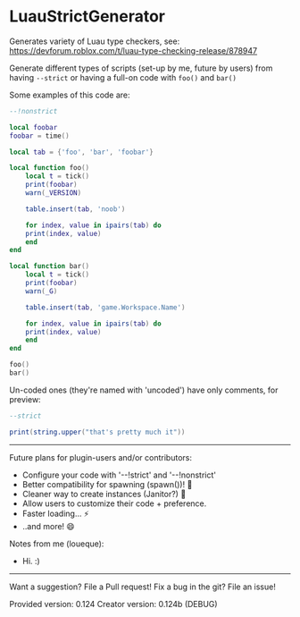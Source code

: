 # LuauStrictGenerator
Generates variety of Luau type checkers, see: https://devforum.roblox.com/t/luau-type-checking-release/878947

Generate different types of scripts (set-up by me, future by users) from having ``--strict`` or having a full-on code with ``foo()`` and ``bar()``

Some examples of this code are:

```lua
--!nonstrict

local foobar
foobar = time()

local tab = {'foo', 'bar', 'foobar'}

local function foo()
	local t = tick()
	print(foobar)
	warn(_VERSION)

	table.insert(tab, 'noob')

	for index, value in ipairs(tab) do
	print(index, value)
	end
end

local function bar()
	local t = tick()
	print(foobar)
	warn(_G)

	table.insert(tab, 'game.Workspace.Name')

	for index, value in ipairs(tab) do 
	print(index, value)
	end
end

foo()
bar()
```
Un-coded ones (they're named with 'uncoded') have only comments, for preview:

```lua
--strict

print(string.upper("that's pretty much it"))
```

---

Future plans for plugin-users and/or contributors:

* Configure your code with '--!strict' and '--!nonstrict'
* Better compatibility for spawning (spawn())! 🎨
* Cleaner way to create instances (Janitor?) 🤔
* Allow users to customize their code + preference.
* Faster loading... :zap:
* ..and more! :smile:

Notes from me (loueque):

* Hi. :)

---

Want a suggestion? File a Pull request!
Fix a bug in the git? File an issue!

Provided version: 0.124
Creator version: 0.124b (DEBUG)

